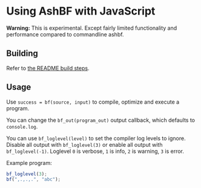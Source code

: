 # Using AshBF with JavaScript

**Warning:** This is experimental. Except fairly limited functionality and performance compared to commandline ashbf.

## Building

Refer to [the README build steps](README.md).

## Usage

Use `success = bf(source, input)` to compile, optimize and execute a program.

You can change the `bf_out(program_out)` output callback, which defaults to `console.log`.

You can use `bf_loglevel(level)` to set the compiler log levels to ignore. Disable all output with `bf_loglevel(3)` or enable all output with `bf_loglevel(-1)`. 
Loglevel `0` is verbose, `1` is info, `2` is warning, `3` is error.

Example program:

```js
bf_loglevel(3);
bf(",.,.,.", "abc");
```